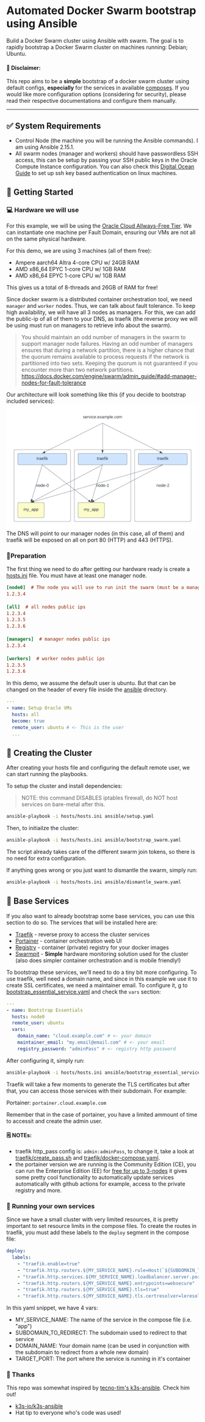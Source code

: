 # Automated Docker Swarm bootstrap using Ansible

Build a Docker Swarm cluster using Ansible with swarm. The goal is to rapidly bootstrap a Docker Swarm cluster on machines running: Debian; Ubuntu.

#### 🚨 Disclaimer:

This repo aims to be a **simple** bootstrap of a docker swarm cluster using default configs, **especially** for the services in available [composes](composes/). If you would like more configuration options (considering for security), please read their respective documentations and configure them manually.

---

## ✅ System Requirements

- Control Node (the machine you will be running the Ansible commands). I am using Ansible 2.15.1.
- All swarm nodes (manager and workers) should have passwordless SSH access, this can be setup by passing your SSH public keys in the Oracle Compute Instance configuration. You can also check this [Digital Ocean Guide](https://www.digitalocean.com/community/tutorials/how-to-configure-ssh-key-based-authentication-on-a-linux-server) to set up ssh key based authentication on linux machines.

## 🚀 Getting Started

### 💻 Hardware we will use

For this example, we will be using the [Oracle Cloud Allways-Free Tier](https://www.oracle.com/cloud/free/). We can instantiate one machine per Fault Domain, ensuring our VMs are not all on the same physical hardware.

For this demo, we are using 3 machines (all of them free):

- Ampere aarch64 Altra 4-core CPU w/ 24GB RAM
- AMD x86_64 EPYC 1-core CPU w/ 1GB RAM
- AMD x86_64 EPYC 1-core CPU w/ 1GB RAM

This gives us a total of 8-threads and 26GB of RAM for free!

Since docker swarm is a distributed container orchestration tool, we need `manager` and `worker` nodes. Thus, we can talk about fault tolerance. To keep high availability, we will have all 3 nodes as managers. For this, we can add the public-ip of all of them to your DNS, as traefik (the reverse proxy we will be using must run on managers to retrieve info about the swarm).

> You should maintain an odd number of managers in the swarm to support manager node failures. Having an odd number of managers ensures that during a network partition, there is a higher chance that the quorum remains available to process requests if the network is partitioned into two sets. Keeping the quorum is not guaranteed if you encounter more than two network partitions. https://docs.docker.com/engine/swarm/admin_guide/#add-manager-nodes-for-fault-tolerance

Our architecture will look something like this (if you decide to bootstrap included services):
![traefik_arch](static/traefik.png)
The DNS will point to our manager nodes (in this case, all of them) and traefik will be exposed on all on port 80 (HTTP) and 443 (HTTPS).

### 🍴Preparation

The first thing we need to do after getting our hardware ready is create a [hosts.ini](hosts/hosts.ini) file. You must have at least one manager node.

```ini
[node0]  # The node you will use to run init the swarm (must be a manager)
1.2.3.4

[all]  # all nodes public ips
1.2.3.4
1.2.3.5
1.2.3.6

[managers]  # manager nodes public ips
1.2.3.4

[workers]  # worker nodes public ips
1.2.3.5
1.2.3.6
```

In this demo, we assume the default user is ubuntu. But that can be changed on the header of every file inside the [ansible](ansible/) directory.

```yaml
---
- name: Setup Oracle VMs
  hosts: all
  become: true
  remote_user: ubuntu # <- This is the user
  ...
```

## 🐳 Creating the Cluster

After creating your hosts file and configuring the default remote user, we can start running the playbooks.

To setup the cluster and install dependencies:

> NOTE: this command DISABLES iptables firewall, do NOT host services on bare-metal after this.

```sh
ansible-playbook -i hosts/hosts.ini ansible/setup.yaml
```

Then, to initiailze the cluster:

```sh
ansible-playbook -i hosts/hosts.ini ansible/bootstrap_swarm.yaml
```

The script already takes care of the different swarm join tokens, so there is no need for extra configuration.

If anything goes wrong or you just want to dismantle the swarm, simply run:

```sh
ansible-playbook -i hosts/hosts.ini ansible/dismantle_swarm.yaml
```

## 🚚 Base Services

If you also want to already bootstrap some base services, you can use this section to do so. The services that will be installed here are:

- [Traefik](https://doc.traefik.io/traefik/) - reverse proxy to access the cluster services
- [Portainer](https://www.portainer.io/) - container orchestration web UI
- [Registry](https://hub.docker.com/_/registry) - container (private) registry for your docker images
- [Swarmpit](https://swarmpit.io/) - **Simple** hardware monitoring solution used for the cluster (also does simpler container orchestration and is mobile friendly!)

To bootstrap these services, we'll need to do a tiny bit more configuring. To use traefik, well need a domain name, and since in this example we use it to create SSL certificates, we need a maintainer email. To configure it, g to [bootstrap_essential_service.yaml](ansible/bootstrap_essential_services.yaml) and check the `vars` section:

```yaml
---
- name: Bootstrap Essentials
  hosts: node0
  remote_user: ubuntu
  vars:
    domain_name: "cloud.example.com" # <- your domain
    maintainer_email: "my.email@email.com" # <- your email
    registry_password: "adminPass" # <- registry http password
```

After configuring it, simply run:

```sh
ansible-playbook -i hosts/hosts.ini ansible/bootstrap_essential_services.yaml
```

Traefik will take a few moments to generate the TLS certificates but after that, you can access those services with their subdomain. For example:

Portainer: `portainer.cloud.example.com`

Remember that in the case of portainer, you have a limited ammount of time to accessit and create the admin user.

#### 🗒️ NOTEs:

- traefik http_pass config is: `admin:adminPass`, to change it, take a look at [traefik/create_pass.sh](traefik/create_pass.sh) and [traefik/docker-compose.yaml](traefik/docker-compose.yaml).
- the portainer version we are running is the Community Edition (CE), you can run the Enterprise Edition (EE) for [free for up to 3-nodes](https://www.portainer.io/take-3) it gives some pretty cool functionality to automatically update services automatically with github actions for example, access to the private registry and more.

### 👟 Running your own services

Since we have a small cluster with very limited resources, it is pretty important to set resource limits in the compose files. To create the routes in traefik, you must add these labels to the `deploy` segment in the compose file:

```yaml
deploy:
  labels:
    - "traefik.enable=true"
    - "traefik.http.routers.${MY_SERVICE_NAME}.rule=Host(`${SUBDOMAIN_TO_REDIRECT}.${DOMAIN_NAME}`)"
    - "traefik.http.services.${MY_SERVICE_NAME}.loadbalancer.server.port=${TARGET_PORT}"
    - "traefik.http.routers.${MY_SERVICE_NAME}.entrypoints=websecure"
    - "traefik.http.routers.${MY_SERVICE_NAME}.tls=true"
    - "traefik.http.routers.${MY_SERVICE_NAME}.tls.certresolver=leresolver"
```

In this yaml snippet, we have 4 vars:

- MY_SERVICE_NAME: The name of the service in the compose file (i.e. "app")
- SUBDOMAIN_TO_REDIRECT: The subdomain used to redirect to that service
- DOMAIN_NAME: Your domain name (can be used in conjunction with the subdomain to redirect from a whole new domain)
- TARGET_PORT: The port where the service is running in it's container

### 🍪 Thanks

This repo was somewhat inspired by [tecno-tim's k3s-ansible](https://github.com/techno-tim/k3s-ansible). Check him out!

- [k3s-io/k3s-ansible](https://github.com/k3s-io/k3s-ansible)
- Hat tip to everyone who's code was used!
